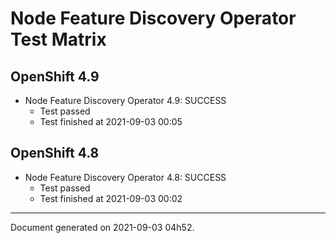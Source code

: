 
Node Feature Discovery Operator Test Matrix
===========================================

OpenShift 4.9
-------------


* Node Feature Discovery Operator 4.9: SUCCESS
  - Test passed
  - Test finished at 2021-09-03 00:05

OpenShift 4.8
-------------


* Node Feature Discovery Operator 4.8: SUCCESS
  - Test passed
  - Test finished at 2021-09-03 00:02


---
Document generated on 2021-09-03 04h52.
